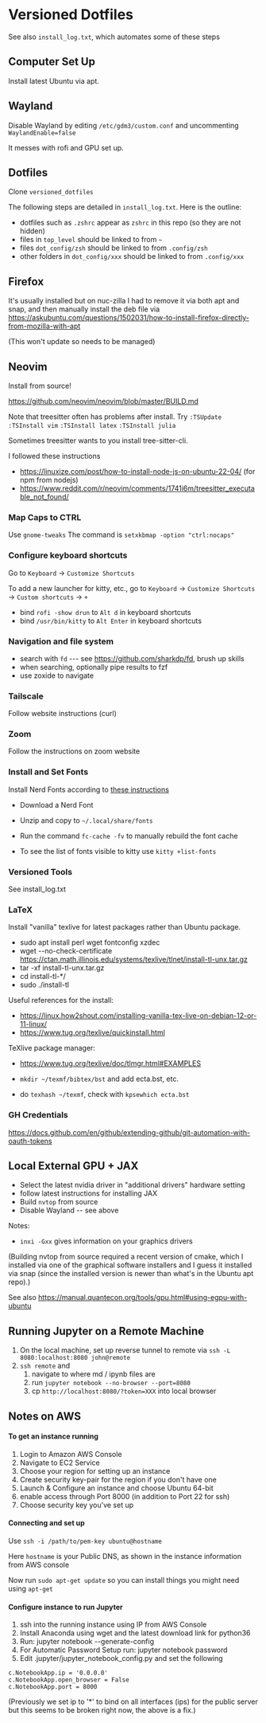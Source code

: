 # Versioned Dotfiles

See also `install_log.txt`, which automates some of these steps

## Computer Set Up

Install latest Ubuntu via apt.

## Wayland

Disable Wayland by editing `/etc/gdm3/custom.conf` and uncommenting `WaylandEnable=false`

It messes with rofi and GPU set up.

## Dotfiles

Clone `versioned_dotfiles`

The following steps are detailed in `install_log.txt`.  Here is the outline:

* dotfiles such as `.zshrc` appear as `zshrc` in this repo (so they are not hidden)
* files in `top_level` should be linked to from `~`
* files `dot_config/zsh` should be linked to from `.config/zsh`
* other folders in `dot_config/xxx` should be linked to from `.config/xxx`


## Firefox

It's usually installed but on nuc-zilla I had to remove it via both apt and snap, and then
manually install the deb file via https://askubuntu.com/questions/1502031/how-to-install-firefox-directly-from-mozilla-with-apt

(This won't update so needs to be managed)

## Neovim

Install from source!

https://github.com/neovim/neovim/blob/master/BUILD.md

Note that treesitter often has problems after install.  Try
`:TSUpdate`
`:TSInstall vim`
`:TSInstall latex`
`:TSInstall julia`

Sometimes treesitter wants to you install tree-sitter-cli.

I followed these instructions

* https://linuxize.com/post/how-to-install-node-js-on-ubuntu-22-04/  (for npm from nodejs)
* https://www.reddit.com/r/neovim/comments/1741i6m/treesitter_executable_not_found/



### Map Caps to CTRL

Use `gnome-tweaks` 
The command is `setxkbmap -option "ctrl:nocaps"` 


### Configure keyboard shortcuts

Go to `Keyboard` -> `Customize Shortcuts` 

To add a new launcher for kitty, etc., go to `Keyboard` -> `Customize Shortcuts` -> `Custom shortcuts` -> `+`

* bind `rofi -show drun` to `Alt d` in keyboard shortcuts
* bind `/usr/bin/kitty` to `Alt Enter` in keyboard shortcuts


### Navigation and file system

* search with `fd` --- see https://github.com/sharkdp/fd, brush up skills
* when searching, optionally pipe results to fzf
* use zoxide to navigate


### Tailscale 

Follow website instructions (curl)


### Zoom

Follow the instructions on zoom website



### Install and Set Fonts

Install Nerd Fonts according to [these instructions](https://gist.github.com/matthewjberger/7dd7e079f282f8138a9dc3b045ebefa0)

* Download a Nerd Font
* Unzip and copy to `~/.local/share/fonts`
* Run the command `fc-cache -fv` to manually rebuild the font cache

* To see the list of fonts visible to kitty use `kitty +list-fonts`




### Versioned Tools

See install_log.txt


### LaTeX

Install "vanilla" texlive for latest packages rather than Ubuntu package.

* sudo apt install perl wget fontconfig xzdec
* wget --no-check-certificate https://ctan.math.illinois.edu/systems/texlive/tlnet/install-tl-unx.tar.gz
* tar -xf install-tl-unx.tar.gz
* cd install-tl-*/
* sudo ./install-tl


Useful references for the install:

* https://linux.how2shout.com/installing-vanilla-tex-live-on-debian-12-or-11-linux/
* https://www.tug.org/texlive/quickinstall.html

TeXlive package manager:

* https://www.tug.org/texlive/doc/tlmgr.html#EXAMPLES

* `mkdir ~/texmf/bibtex/bst` and add ecta.bst, etc.
* do `texhash ~/texmf`, check with `kpsewhich ecta.bst`


### GH Credentials

https://docs.github.com/en/github/extending-github/git-automation-with-oauth-tokens


## Local External GPU + JAX

* Select the latest nvidia driver in "additional drivers" hardware setting
* follow latest instructions for installing JAX
* Build `nvtop` from source
* Disable Wayland -- see above 

Notes: 

* `inxi -Gxx` gives information on your graphics drivers

(Building nvtop from source required a recent version of cmake, which I
installed via one of the graphical software installers and I guess it installed
via snap (since the installed version is newer than what's in the Ubuntu apt
repo).)

See also https://manual.quantecon.org/tools/gpu.html#using-egpu-with-ubuntu


## Running Jupyter on a Remote Machine

1. On the local machine, set up reverse tunnel to remote via `ssh -L 8080:localhost:8080 john@remote`
1. `ssh remote` and 
    1. navigate to where md / ipynb files are
    1. run `jupyter notebook --no-browser --port=8080`
    1. cp `http://localhost:8080/?token=XXX` into local browser



## Notes on AWS


#### To get an instance running

1. Login to Amazon AWS Console 
2. Navigate to EC2 Service
3. Choose your region for setting up an instance
6. Create security key-pair for the region if you don't have one
4. Launch & Configure an instance and choose Ubuntu 64-bit
5. enable access through Port 8000 (in addition to Port 22 for ssh)
6. Choose security key you've set up

#### Connecting and set up 

Use `ssh -i /path/to/pem-key ubuntu@hostname`

Here `hostname` is your Public DNS, as shown in the instance information from AWS console

Now run `sudo apt-get update` so you can install things you might need using `apt-get`


#### Configure instance to run Jupyter

1. ssh into the running instance using IP from AWS Console
2. Install Anaconda using wget and the latest download link for python36
3. Run: jupyter notebook --generate-config
4. For Automatic Password Setup run: jupyter notebook password
5. Edit .jupyter/jupyter_notebook_config.py and set the following

```
c.NotebookApp.ip = '0.0.0.0'
c.NotebookApp.open_browser = False
c.NotebookApp.port = 8000 
```

(Previously we set ip to '*' to bind on all interfaces (ips) for the public server but this seems to be broken right now, the above is a fix.)

